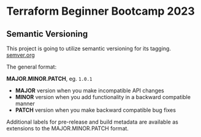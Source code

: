 # Terraform Beginner Bootcamp 2023

## Semantic Versioning

This project is going to utilize semantic versioning for its tagging.
[semver.org](https://semver.org/)

The general format:

 **MAJOR.MINOR.PATCH**, eg.  `1.0.1`

 - **MAJOR** version when you make incompatible API changes
 - **MINOR** version when you add functionality in a backward compatible manner
 - **PATCH** version when you make backward compatible bug fixes

Additional labels for pre-release and build metadata are available as extensions to the MAJOR.MINOR.PATCH format.